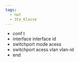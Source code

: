 ```yaml
---
tags:
  - nwt
  - 3te_Klasse
---
```

- conf t 
- interface interface id 
- switchport mode acess 
- switchport acess vlan vlan-id 
- end